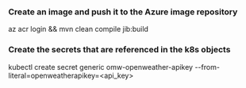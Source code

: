 ### Create an image and push it to the Azure image repository
az acr login && mvn clean compile jib:build 

### Create the secrets that are referenced in the k8s objects
kubectl create secret generic omw-openweather-apikey --from-literal=openweatherapikey=<api_key>